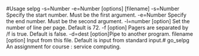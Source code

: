 #Usage
selpg -s=Number -e=Number [options] [filename]
-s=Number Specify the start number. Must be the first argument.
-e=Number Specify the end number. Must be the second argument.
-l=number [option] Set the number of line per page. Default is 72.
-f [option] Pagers are separated by /f is true. Default is false.
-d=dest [option]Pipe to another program.
filename [option] Input from this file. Default is input from standard input.# go_selpg
An assignment for course : service computing. 
